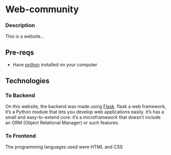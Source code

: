 # Web-community

### Description

This is a website...

## Pre-reqs
- Have [python](https://www.python.org/downloads/) installed on your computer 

## Technologies

### To Backend

On this website, the backend was made using [Flask](https://flask.palletsprojects.com/en/2.3.x/). 
flask a web framework, it’s a Python module that lets you develop web applications easily. It’s has a small and easy-to-extend core: it’s a microframework that doesn’t include an ORM (Object Relational Manager) or such features.

### To Frontend

The programming languages  used were HTML and CSS
